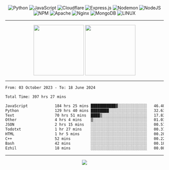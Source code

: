 <div align="center">
  
![Python](https://img.shields.io/badge/python-3670A0?style=for-the-badge&logo=python&logoColor=ffdd54) ![JavaScript](https://img.shields.io/badge/javascript-%23323330.svg?style=for-the-badge&logo=javascript&logoColor=%23F7DF1E) ![Cloudflare](https://img.shields.io/badge/Cloudflare-F38020?style=for-the-badge&logo=Cloudflare&logoColor=white) ![Express.js](https://img.shields.io/badge/express.js-%23404d59.svg?style=for-the-badge&logo=express&logoColor=%2361DAFB) ![Nodemon](https://img.shields.io/badge/NODEMON-%23323330.svg?style=for-the-badge&logo=nodemon&logoColor=%BBDEAD) ![NodeJS](https://img.shields.io/badge/node.js-6DA55F?style=for-the-badge&logo=node.js&logoColor=white) ![NPM](https://img.shields.io/badge/NPM-%23CB3837.svg?style=for-the-badge&logo=npm&logoColor=white) ![Apache](https://img.shields.io/badge/apache-%23D42029.svg?style=for-the-badge&logo=apache&logoColor=white) ![Nginx](https://img.shields.io/badge/nginx-%23009639.svg?style=for-the-badge&logo=nginx&logoColor=white) ![MongoDB](https://img.shields.io/badge/MongoDB-%234ea94b.svg?style=for-the-badge&logo=mongodb&logoColor=white) ![LINUX](https://img.shields.io/badge/Linux-FCC624?style=for-the-badge&logo=linux&logoColor=black)

---


<img src="https://github-readme-streak-stats.herokuapp.com/?user=anotherrandomonline&theme=react" height="160"/>
  
<img src="https://github-readme-stats.vercel.app/api?username=anotherrandomonline&show_icons=true&include_all_commits=true&theme=react" height="160"/>
</div>

---

<!--START_SECTION:waka-->

```txt
From: 03 October 2023 - To: 18 June 2024

Total Time: 397 hrs 27 mins

JavaScript            184 hrs 25 mins ███████████▓░░░░░░░░░░░░░   46.40 %
Python                129 hrs 40 mins ████████░░░░░░░░░░░░░░░░░   32.63 %
Text                  70 hrs 51 mins  ████▒░░░░░░░░░░░░░░░░░░░░   17.83 %
Other                 4 hrs 4 mins    ▒░░░░░░░░░░░░░░░░░░░░░░░░   01.03 %
JSON                  2 hrs 15 mins   ░░░░░░░░░░░░░░░░░░░░░░░░░   00.57 %
Todotxt               1 hr 27 mins    ░░░░░░░░░░░░░░░░░░░░░░░░░   00.37 %
HTML                  1 hr 5 mins     ░░░░░░░░░░░░░░░░░░░░░░░░░   00.28 %
C++                   52 mins         ░░░░░░░░░░░░░░░░░░░░░░░░░   00.22 %
Bash                  42 mins         ░░░░░░░░░░░░░░░░░░░░░░░░░   00.18 %
Ezhil                 18 mins         ░░░░░░░░░░░░░░░░░░░░░░░░░   00.08 %
```

<!--END_SECTION:waka-->

---

<div align="center">
  
![](https://github-profile-trophy.vercel.app/?username=anotherrandomonline&theme=darkhub&no-frame=true&no-bg=true&margin-w=4)

</div>
